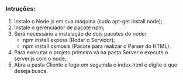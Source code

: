 ### Intruções:

1. Instale o Node js em sua máquina (sudo apt-get install node);
2. Instale o gerenciador de pacote npm;
3. Será necessário a instalação de dois pacotes do node:
    * npm install expess (Rodar o Servidor);
    * npm install osmosis (Pacote para realizar o Parser do HTML).
4. Para executar o projeto primeiro vá na pasta Server e execute o server.js com o node;
5. Abra a pasta Cliente e logo em seguinda o index.html e digite o que deseja busca.

